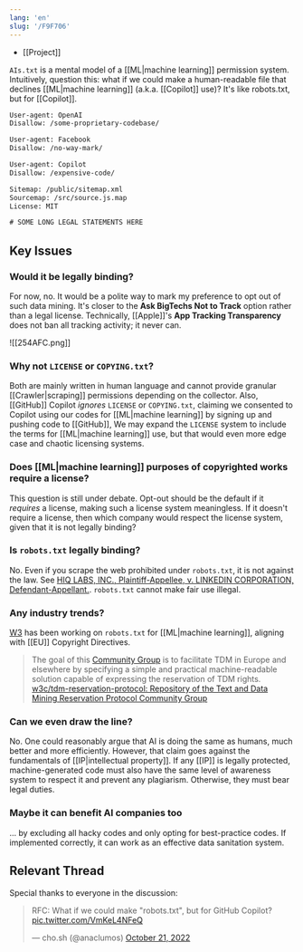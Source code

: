 ```yaml
---
lang: 'en'
slug: '/F9F706'
---
```


- [[Project]]

`AIs.txt` is a mental model of a [[ML|machine learning]] permission system.
Intuitively, question this: what if we could make a human-readable file that declines [[ML|machine learning]] (a.k.a. [[Copilot]] use)?
It's like robots.txt, but for [[Copilot]].

```txt
User-agent: OpenAI
Disallow: /some-proprietary-codebase/

User-agent: Facebook
Disallow: /no-way-mark/

User-agent: Copilot
Disallow: /expensive-code/

Sitemap: /public/sitemap.xml
Sourcemap: /src/source.js.map
License: MIT

# SOME LONG LEGAL STATEMENTS HERE
```

## Key Issues

### Would it be legally binding?

For now, no.
It would be a polite way to mark my preference to opt out of such data mining.
It's closer to the **Ask BigTechs Not to Track** option rather than a legal license.
Technically, [[Apple]]'s **App Tracking Transparency** does not ban all tracking activity; it never can.

![[254AFC.png]]

### Why not `LICENSE` or `COPYING.txt`?

Both are mainly written in human language and cannot provide granular [[Crawler|scraping]] permissions depending on the collector.
Also, [[GitHub]] Copilot _ignores_ `LICENSE` or `COPYING.txt`,
claiming we consented to Copilot using our codes for [[ML|machine learning]] by signing up and pushing code to [[GitHub]],
We may expand the `LICENSE` system to include the terms for [[ML|machine learning]] use,
but that would even more edge case and chaotic licensing systems.

### Does [[ML|machine learning]] purposes of copyrighted works require a license?

This question is still under debate.
Opt-out should be the default if it _requires_ a license, making such a license system meaningless.
If it doesn't require a license, then which company would respect the license system, given that it is not legally binding?

### Is `robots.txt` legally binding?

No.
Even if you scrape the web prohibited under `robots.txt`, it is not against the law.
See [HIQ LABS, INC., Plaintiff-Appellee, v. LINKEDIN CORPORATION, Defendant-Appellant.](https://cdn.ca9.uscourts.gov/datastore/opinions/2022/04/18/17-16783.pdf).
`robots.txt` cannot make fair use illegal.

### Any industry trends?

[W3](https://www.w3.org/community/tdmrep/) has been working on `robots.txt` for [[ML|machine learning]], aligning with [[EU]] Copyright Directives.

> The goal of this [Community Group](https://www.w3.org/community/tdmrep/) is to facilitate TDM in Europe and elsewhere by specifying a simple and practical machine-readable solution capable of expressing the reservation of TDM rights. [w3c/tdm-reservation-protocol: Repository of the Text and Data Mining Reservation Protocol Community Group](https://github.com/w3c/tdm-reservation-protocol)

### Can we even draw the line?

No.
One could reasonably argue that AI is doing the same as humans, much better and more efficiently.
However, that claim goes against the fundamentals of [[IP|intellectual property]].
If any [[IP]] is legally protected, machine-generated code must also have the same level of awareness system to respect it and prevent any plagiarism.
Otherwise, they must bear legal duties.

### Maybe it can benefit AI companies too

... by excluding all hacky codes and only opting for best-practice codes.
If implemented correctly, it can work as an effective data sanitation system.

## Relevant Thread

Special thanks to everyone in the discussion:

<blockquote class="twitter-tweet">

RFC: What if we could make "robots.txt", but for GitHub Copilot? <a href="https://t.co/VmKeL4NFeQ">pic.twitter.com/VmKeL4NFeQ</a>

&mdash; cho.sh (@anaclumos) <a href="https://twitter.com/anaclumos/status/1583582121427206144?ref_src=twsrc%5Etfw">October 21, 2022</a>

</blockquote>
